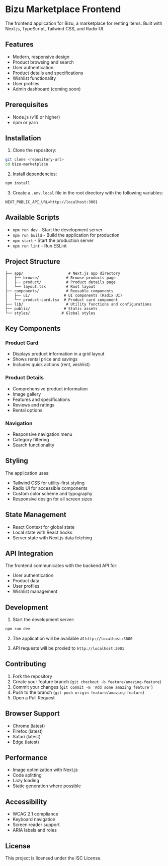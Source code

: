 # Bizu Marketplace Frontend

The frontend application for Bizu, a marketplace for renting items. Built with Next.js, TypeScript, Tailwind CSS, and Radix UI.

## Features

- Modern, responsive design
- Product browsing and search
- User authentication
- Product details and specifications
- Wishlist functionality
- User profiles
- Admin dashboard (coming soon)

## Prerequisites

- Node.js (v18 or higher)
- npm or yarn

## Installation

1. Clone the repository:
```bash
git clone <repository-url>
cd bizu-marketplace
```

2. Install dependencies:
```bash
npm install
```

3. Create a `.env.local` file in the root directory with the following variables:
```env
NEXT_PUBLIC_API_URL=http://localhost:3001
```

## Available Scripts

- `npm run dev` - Start the development server
- `npm run build` - Build the application for production
- `npm start` - Start the production server
- `npm run lint` - Run ESLint

## Project Structure

```
├── app/                    # Next.js app directory
│   ├── browse/            # Browse products page
│   ├── product/           # Product details page
│   └── layout.tsx         # Root layout
├── components/            # Reusable components
│   ├── ui/               # UI components (Radix UI)
│   └── product-card.tsx  # Product card component
├── lib/                   # Utility functions and configurations
├── public/               # Static assets
└── styles/              # Global styles
```

## Key Components

### Product Card
- Displays product information in a grid layout
- Shows rental price and savings
- Includes quick actions (rent, wishlist)

### Product Details
- Comprehensive product information
- Image gallery
- Features and specifications
- Reviews and ratings
- Rental options

### Navigation
- Responsive navigation menu
- Category filtering
- Search functionality

## Styling

The application uses:
- Tailwind CSS for utility-first styling
- Radix UI for accessible components
- Custom color scheme and typography
- Responsive design for all screen sizes

## State Management

- React Context for global state
- Local state with React hooks
- Server state with Next.js data fetching

## API Integration

The frontend communicates with the backend API for:
- User authentication
- Product data
- User profiles
- Wishlist management

## Development

1. Start the development server:
```bash
npm run dev
```

2. The application will be available at `http://localhost:3000`

3. API requests will be proxied to `http://localhost:3001`

## Contributing

1. Fork the repository
2. Create your feature branch (`git checkout -b feature/amazing-feature`)
3. Commit your changes (`git commit -m 'Add some amazing feature'`)
4. Push to the branch (`git push origin feature/amazing-feature`)
5. Open a Pull Request

## Browser Support

- Chrome (latest)
- Firefox (latest)
- Safari (latest)
- Edge (latest)

## Performance

- Image optimization with Next.js
- Code splitting
- Lazy loading
- Static generation where possible

## Accessibility

- WCAG 2.1 compliance
- Keyboard navigation
- Screen reader support
- ARIA labels and roles

## License

This project is licensed under the ISC License. 